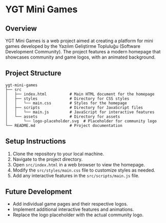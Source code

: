 # YGT Mini Games

## Overview
YGT Mini Games is a web project aimed at creating a platform for mini games developed by the Yazılım Geliştirme Topluluğu (Software Development Community). The project features a modern homepage that showcases community and game logos, with an animated background.

## Project Structure
```
ygt-mini-games
├── src
│   ├── index.html          # Main HTML document for the homepage
│   ├── styles              # Directory for CSS styles
│   │   └── main.css        # Styles for the homepage
│   ├── scripts             # Directory for JavaScript files
│   │   └── main.js         # JavaScript for interactive features
│   └── assets              # Directory for assets
│       └── logo-placeholder.svg  # Placeholder for community logo
└── README.md               # Project documentation
```

## Setup Instructions
1. Clone the repository to your local machine.
2. Navigate to the project directory.
3. Open `src/index.html` in a web browser to view the homepage.
4. Modify the `src/styles/main.css` file to customize styles as needed.
5. Add any interactive features in the `src/scripts/main.js` file.

## Future Development
- Add individual game pages and their respective logos.
- Implement additional interactive features and animations.
- Replace the logo placeholder with the actual community logo.